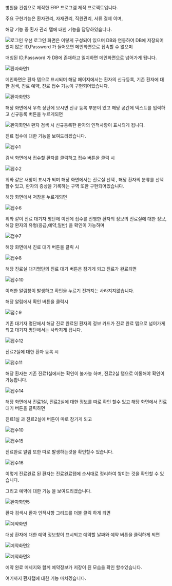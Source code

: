 병원을 컨셉으로 제작한 ERP 프로그램 제작 프로젝트입니다.

주요 구현기능은 환자관리, 자재관리, 직원관리, 서류 결제 이며,

해당 기능 중 환자 관리 탭에 대한 기능을 담당하였습니다.

![로그인](https://github.com/P-HeeChang/ERP-DB-/assets/175066366/e5c647bb-ea6f-4c96-8f65-daac4720b67a)
우선 로그인 화면은 이렇게 구성되어 있으며 DB와 연동하여 DB에 저장되어있지 않은 ID,Password 가 들어오면 메인화면으로 접속할 수  없으며

매칭된 ID,Password 가 DB에 존재하고 일치하면 메인화면으로 넘어가게 됩니다.


![환자화면1](https://github.com/P-HeeChang/ERP-DB-/assets/175066366/44a77ee6-b9c2-45df-b1de-dee4b88f4268)

메인화면은 환자 탭으로 표시되며 해당 페이지에서는 환자의 신규등록, 기존 환자에 대한 검색, 진료 예약, 진료 접수 기능이 구현되어있습니다.


![환자화면3](https://github.com/P-HeeChang/ERP-DB-/assets/175066366/ec603364-2ab1-4312-a54c-6eb5e5fbe4d7)

해당 화면에서 우측 상단에 보시면 신규 등록 부분이 있고 해당 공간에 텍스트를 입력하고 신규등록 버튼을 누르게되면 

![환자화면4](https://github.com/P-HeeChang/ERP-DB-/assets/175066366/bb66b82a-9db9-4223-bfa3-90650be460db)
환자 검색 시 신규등록한 환자의 인적사항이 표시되게 됩니다.




진료 접수에 대한 기능을 보여드리겠습니다.

![접수1](https://github.com/P-HeeChang/ERP-DB-/assets/175066366/75dcc4ef-c7db-43ab-b105-b30edaf02c54)

검색 화면에서 접수할 환자를 클릭하고 접수 버튼을 클릭 시


![접수2](https://github.com/P-HeeChang/ERP-DB-/assets/175066366/8dd08abb-d2a9-42b3-930a-8e73bfa4abd0)

위와 같은 새창이 표시가 되며 해당 화면에서는 진료실 선택 , 해당 환자의 분류를 선택할수 있고, 환자의 증상을 기록하는 구역 또한 구현되어있습니다.

해당 화면에서  저장을 누르게되면

![접수6](https://github.com/P-HeeChang/ERP-DB-/assets/175066366/476bb492-395d-4c7d-b9fe-1e48f7cc1623)

위와 같이 진료 대기자 명단에 이전에 접수를 진행한 환자의 정보의 진료실에 대한 정보, 해당 환자의 유형(응급,예약,일반) 을 확인이 가능하며

![접수7](https://github.com/P-HeeChang/ERP-DB-/assets/175066366/907721e6-3cba-4854-b766-7872ce3fb7a8)

해당 화면에서 진료 대기 버튼을 클릭 시

![접수8](https://github.com/P-HeeChang/ERP-DB-/assets/175066366/648bdcf4-ccf2-4eee-86ba-454052fd3422)

해당 진료실 대기명단의 진료 대기 버튼은 잠기게 되고 진료가 완료되면

![접수10](https://github.com/P-HeeChang/ERP-DB-/assets/175066366/864b05c1-5924-4d7e-a643-a2ab1cb74425)

이러한 알림창이 발생하고 확인을 누르기 전까지는 사라지지않습니다.

해당 알림에서 확인 버튼을 클릭시

![접수9](https://github.com/P-HeeChang/ERP-DB-/assets/175066366/36dbdcb6-57a7-4ce5-a2a9-9f4ade30e0bc)

기존 대기자 명단에서 해당 진료 완료된 환자의 정보 카드가 진료 완료 탭으로 넘어가게 되고 대기자 명단에서는 사라지게 됩니다.

![접수12](https://github.com/P-HeeChang/ERP-DB-/assets/175066366/53d240e3-dc86-45d3-84ae-08b0753b7b6f)

진료2실에 대한 환자 등록 시

![접수11](https://github.com/P-HeeChang/ERP-DB-/assets/175066366/8f8baec2-6f2f-4885-b52d-049a3a92a493)

해당 환자는 기존 진료1실에서는 확인이 불가능 하며, 진료2실 탭으로 이동해야 확인이 가능합니다.

![접수14](https://github.com/P-HeeChang/ERP-DB-/assets/175066366/6077a5eb-08d0-418f-a943-986316456ff1)

해당 화면에서 진료1실, 진료2실에 대한 정보를 따로 확인 할수 있고 해당 화면에서 진료대기 버튼을 클릭하면

진료1실 과 진료2실에 버튼이 따로 잠기게 되고 

![접수10](https://github.com/P-HeeChang/ERP-DB-/assets/175066366/d2007216-d915-43bb-8008-b3a00bfb16b6)


![접수15](https://github.com/P-HeeChang/ERP-DB-/assets/175066366/c5c9464c-fb77-48a9-ab9c-0c677f9ba15a)


진료완료 알림 또한 따로 발생하는것을 확인할수 있습니다.

![접수16](https://github.com/P-HeeChang/ERP-DB-/assets/175066366/bdeaed6d-92e9-4bdb-b3cc-df0661fa2cf7)


이렇게 진료완료 된 환자는 진료완료탭에 순서대로 정리하여 쌓이는 것을 확인할 수 있습니다.


그리고 예약에 대한 기능 을 보여드리겠습니다.

![환자화면5](https://github.com/P-HeeChang/ERP-DB-/assets/175066366/0655365a-b69e-4a56-9b7b-ce3c917c1b70)

환자 검색시 환자 인적사항 그리드를 더블 클릭 하게 되면

![예약화면](https://github.com/P-HeeChang/ERP-DB-/assets/175066366/9b036578-02f4-46b9-b9c0-eff2751a8796)

대상 환자에 대한 예약 정보창이 표시되고 예약할 날짜와 예약 버튼을 클릭하게 되면

![예약화면2](https://github.com/P-HeeChang/ERP-DB-/assets/175066366/0beca628-e0a7-4a27-a958-7b4fdca4e968)


![예약화면3](https://github.com/P-HeeChang/ERP-DB-/assets/175066366/0a5c477f-cc37-45c6-9e0f-15961cdf9282)

예약 완료 메세지와 함께 예약정보가 저장이 된 모습을 확인 할수있습니다.

여기까지 환자탭에 대한 기능 마치겠습니다.
